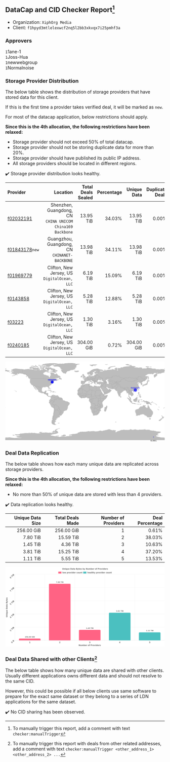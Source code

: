 ## DataCap and CID Checker Report[^1]
 - Organization: `XiphOrg Media`
 - Client: `f1hpyd3mtlelexwcf2nq5l2bb3xkvqx7i25pmhf3a`
### Approvers
`1`1ane-1<br/>`1`Joss-Hua<br/>`1`newwebgroup<br/>`1`Normalnoise

### Storage Provider Distribution
The below table shows the distribution of storage providers that have stored data for this client.

If this is the first time a provider takes verified deal, it will be marked as `new`.

For most of the datacap application, below restrictions should apply.

**Since this is the 4th allocation, the following restrictions have been relaxed:**
 - Storage provider should not exceed 50% of total datacap.
 - Storage provider should not be storing duplicate data for more than 20%.
 - Storage provider should have published its public IP address.
 - All storage providers should be located in different regions.

✔️ Storage provider distribution looks healthy.

| Provider                                                    |                                                     Location | Total Deals Sealed | Percentage | Unique Data | Duplicate Deals |
| :---------------------------------------------------------- | -----------------------------------------------------------: | -----------------: | ---------: | ----------: | --------------: |
| [f02032191](https://filfox.info/en/address/f02032191)       | Shenzhen, Guangdong, CN<br/>`CHINA UNICOM China169 Backbone` |          13.95 TiB |     34.03% |   13.95 TiB |           0.00% |
| [f01843178](https://filfox.info/en/address/f01843178)`new`  |             Guangzhou, Guangdong, CN<br/>`CHINANET-BACKBONE` |          13.98 TiB |     34.11% |   13.98 TiB |           0.00% |
| [f01969779](https://filfox.info/en/address/f01969779)       |              Clifton, New Jersey, US<br/>`DigitalOcean, LLC` |           6.19 TiB |     15.09% |    6.19 TiB |           0.00% |
| [f0143858](https://filfox.info/en/address/f0143858)         |              Clifton, New Jersey, US<br/>`DigitalOcean, LLC` |           5.28 TiB |     12.88% |    5.28 TiB |           0.00% |
| [f03223](https://filfox.info/en/address/f03223)             |              Clifton, New Jersey, US<br/>`DigitalOcean, LLC` |           1.30 TiB |      3.16% |    1.30 TiB |           0.00% |
| [f0240185](https://filfox.info/en/address/f0240185)         |              Clifton, New Jersey, US<br/>`DigitalOcean, LLC` |         304.00 GiB |      0.72% |  304.00 GiB |           0.00% |

<img src="https://raw.githubusercontent.com/data-preservation-programs/filplus-checker-assets/main/filecoin-project/filecoin-plus-large-datasets/issues/2021/1687402487743.png"/>

### Deal Data Replication
The below table shows how each many unique data are replicated across storage providers.


**Since this is the 4th allocation, the following restrictions have been relaxed:**
- No more than 50% of unique data are stored with less than 4 providers.

✔️ Data replication looks healthy.

| Unique Data Size | Total Deals Made | Number of Providers | Deal Percentage |
| ---------------: | ---------------: | ------------------: | --------------: |
|       256.00 GiB |       256.00 GiB |                   1 |           0.61% |
|         7.80 TiB |        15.59 TiB |                   2 |          38.03% |
|         1.45 TiB |         4.36 TiB |                   3 |          10.63% |
|         3.81 TiB |        15.25 TiB |                   4 |          37.20% |
|         1.11 TiB |         5.55 TiB |                   5 |          13.53% |

<img src="https://raw.githubusercontent.com/data-preservation-programs/filplus-checker-assets/main/filecoin-project/filecoin-plus-large-datasets/issues/2021/1687402488626.png"/>

### Deal Data Shared with other Clients[^3]
The below table shows how many unique data are shared with other clients.
Usually different applications owns different data and should not resolve to the same CID.

However, this could be possible if all below clients use same software to prepare for the exact same dataset or they belong to a series of LDN applications for the same dataset.

✔️ No CID sharing has been observed.

[^1]: To manually trigger this report, add a comment with text `checker:manualTrigger`

[^2]: Deals from those addresses are combined into this report as they are specified with `checker:manualTrigger`

[^3]: To manually trigger this report with deals from other related addresses, add a comment with text `checker:manualTrigger <other_address_1> <other_address_2> ...`
